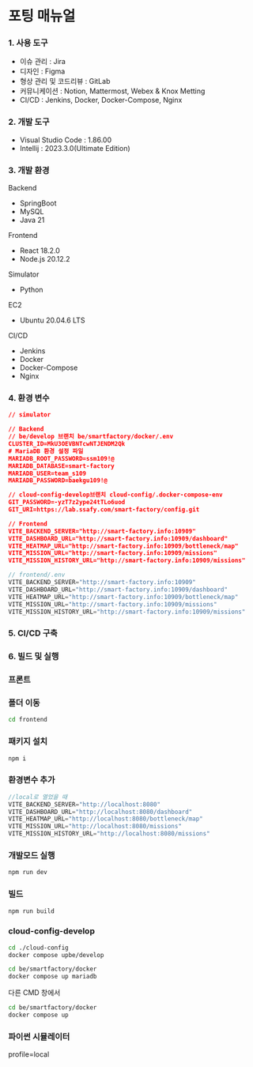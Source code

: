 # 포팅 매뉴얼

### 1. 사용 도구

- 이슈 관리 : Jira
- 디자인 : Figma
- 형상 관리 및 코드리뷰 : GitLab
- 커뮤니케이션 : Notion, Mattermost, Webex & Knox Metting
- CI/CD : Jenkins, Docker, Docker-Compose, Nginx

### 2. 개발 도구

- Visual Studio Code : 1.86.00
- Intellij : 2023.3.0(Ultimate Edition)

### 3. 개발 환경

Backend

- SpringBoot
- MySQL
- Java 21

Frontend

- React 18.2.0
- Node.js 20.12.2

Simulator

- Python

EC2

- Ubuntu 20.04.6 LTS

CI/CD

- Jenkins
- Docker
- Docker-Compose
- Nginx

### 4. 환경 변수

```json
// simulator

// Backend
// be/develop 브랜치 be/smartfactory/docker/.env
CLUSTER_ID=MkU3OEVBNTcwNTJENDM2Qk
# MariaDB 환경 설정 파일
MARIADB_ROOT_PASSWORD=ssm109!@
MARIADB_DATABASE=smart-factory
MARIADB_USER=team_s109
MARIADB_PASSWORD=baekgu109!@

// cloud-config-develop브랜치 cloud-config/.docker-compose-env
GIT_PASSWORD=-yzT7z2ype24tTLo6uod
GIT_URI=https://lab.ssafy.com/smart-factory/config.git

// Frontend
VITE_BACKEND_SERVER="http://smart-factory.info:10909"
VITE_DASHBOARD_URL="http://smart-factory.info:10909/dashboard"
VITE_HEATMAP_URL="http://smart-factory.info:10909/bottleneck/map"
VITE_MISSION_URL="http://smart-factory.info:10909/missions"
VITE_MISSION_HISTORY_URL="http://smart-factory.info:10909/missions"
```

```jsx
// frontend/.env
VITE_BACKEND_SERVER="http://smart-factory.info:10909"
VITE_DASHBOARD_URL="http://smart-factory.info:10909/dashboard"
VITE_HEATMAP_URL="http://smart-factory.info:10909/bottleneck/map"
VITE_MISSION_URL="http://smart-factory.info:10909/missions"
VITE_MISSION_HISTORY_URL="http://smart-factory.info:10909/missions"
```

### 5. CI/CD 구축

### 6. 빌드 및 실행

### 프론트

### 폴더 이동

```bash
cd frontend
```

### 패키지 설치

```bash
npm i
```

### 환경변수 추가

```jsx
//local로 열었을 때
VITE_BACKEND_SERVER="http://localhost:8080"
VITE_DASHBOARD_URL="http://localhost:8080/dashboard"
VITE_HEATMAP_URL="http://localhost:8080/bottleneck/map"
VITE_MISSION_URL="http://localhost:8080/missions"
VITE_MISSION_HISTORY_URL="http://localhost:8080/missions"
```

### 개발모드 실행

```bash
npm run dev
```

### 빌드

```bash
npm run build
```

### cloud-config-develop

```bash
cd ./cloud-config
docker compose upbe/develop
```

```bash
cd be/smartfactory/docker
docker compose up mariadb
```

다른 CMD 창에서

```bash
cd be/smartfactory/docker
docker compose up
```

### 파이썬 시뮬레이터

profile=local
